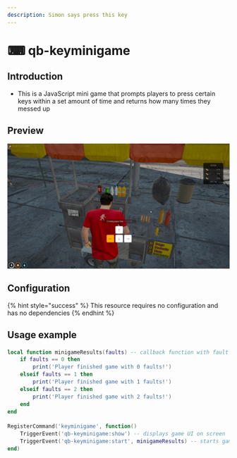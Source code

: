 ```yaml
---
description: Simon says press this key
---
```


# ⌨ qb-keyminigame

## Introduction

* This is a JavaScript mini game that prompts players to press certain keys within a set amount of time and returns how many times they messed up

## Preview

![](../.gitbook/assets/image.png)

## Configuration

{% hint style="success" %}
This resource requires no configuration and has no dependencies
{% endhint %}

## Usage example

```lua
local function minigameResults(faults) -- callback function with fault amount
    if faults == 0 then
        print('Player finished game with 0 faults!')
    elseif faults == 1 then
        print('Player finished game with 1 faults!')
    elseif faults == 2 then
        print('Player finished game with 2 faults!')
    end
end

RegisterCommand('keyminigame', function()
    TriggerEvent('qb-keyminigame:show') -- displays game UI on screen
    TriggerEvent('qb-keyminigame:start', minigameResults) -- starts game
end)
```
